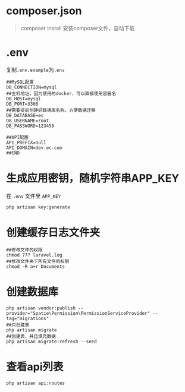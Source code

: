 # composer.json
> composer install
安装composer文件，自动下载

# .env
复制`.env.example`为`.env`
```shell
##MySQL配置
DB_CONNECTION=mysql
##主机地址，因为使用的docker，可以直接使用容器名
DB_HOST=mysql
DB_PORT=3306
##需要提前创建好数据库名称，方便数据迁移
DB_DATABASE=ec
DB_USERNAME=root
DB_PASSWORD=123456

##API配置
API_PREFIX=null
API_DOMAIN=dev.ec.com
##END
```

# 生成应用密钥，随机字符串APP_KEY
在 `.env` 文件里 `APP_KEY`
```shell
php artisan key:generate
```

# 创建缓存日志文件夹
```shell
##修改文件的权限
chmod 777 laravel.log
##修改文件夹下所有文件的权限
chmod -R a+r Documents
```

# 创建数据库
```shell
php artisan vendor:publish --provider="Spatie\Permission\PermissionServiceProvider" --tag="migrations"
##只创建表
php artisan migrate
##创建表，并且填充数据
php artisan migrate:refresh --seed
```

# 查看api列表
```shell
php artisan api:routes
```
